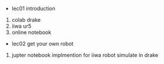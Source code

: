 - lec01 introduction 
1. colab drake 
2. iiwa ur5 
3. online notebook

- lec02 get your own robot
1. jupter notebook implmention for iiwa robot simulate in drake  